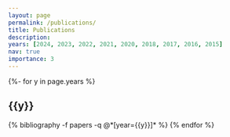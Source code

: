 ```yaml
---
layout: page
permalink: /publications/
title: Publications
description:
years: [2024, 2023, 2022, 2021, 2020, 2018, 2017, 2016, 2015]
nav: true
importance: 3
---
```

<!-- _pages/publications.md -->
<div class="publications">

{%- for y in page.years %}
  <h2 class="year">{{y}}</h2>
  {% bibliography -f papers -q @*[year={{y}}]* %}
{% endfor %}

</div>

